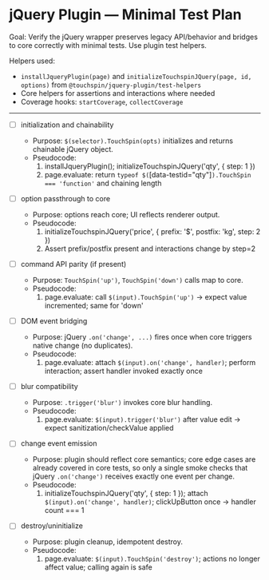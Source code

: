 # jQuery Plugin — Minimal Test Plan

Goal: Verify the jQuery wrapper preserves legacy API/behavior and bridges to core correctly with minimal tests. Use plugin test helpers.

Helpers used:
- `installJqueryPlugin(page)` and `initializeTouchspinJQuery(page, id, options)` from `@touchspin/jquery-plugin/test-helpers`
- Core helpers for assertions and interactions where needed
- Coverage hooks: `startCoverage`, `collectCoverage`

---

- [ ] initialization and chainability
  - Purpose: `$(selector).TouchSpin(opts)` initializes and returns chainable jQuery object.
  - Pseudocode:
    1) installJqueryPlugin(); initializeTouchspinJQuery('qty', { step: 1 })
    2) page.evaluate: return `typeof $(`[data-testid="qty"]`).TouchSpin === 'function'` and chaining length

- [ ] option passthrough to core
  - Purpose: options reach core; UI reflects renderer output.
  - Pseudocode:
    1) initializeTouchspinJQuery('price', { prefix: '$', postfix: 'kg', step: 2 })
    2) Assert prefix/postfix present and interactions change by step=2

- [ ] command API parity (if present)
  - Purpose: `TouchSpin('up')`, `TouchSpin('down')` calls map to core.
  - Pseudocode:
    1) page.evaluate: call `$(input).TouchSpin('up')` → expect value incremented; same for 'down'

- [ ] DOM event bridging
  - Purpose: jQuery `.on('change', ...)` fires once when core triggers native change (no duplicates).
  - Pseudocode:
    1) page.evaluate: attach `$(input).on('change', handler)`; perform interaction; assert handler invoked exactly once

- [ ] blur compatibility
  - Purpose: `.trigger('blur')` invokes core blur handling.
  - Pseudocode:
    1) page.evaluate: `$(input).trigger('blur')` after value edit → expect sanitization/checkValue applied

- [ ] change event emission
  - Purpose: plugin should reflect core semantics; core edge cases are already covered in core tests, so only a single smoke checks that jQuery `.on('change')` receives exactly one event per change.
  - Pseudocode:
    1) initializeTouchspinJQuery('qty', { step: 1 }); attach `$(input).on('change', handler)`; clickUpButton once → handler count === 1

- [ ] destroy/uninitialize
  - Purpose: plugin cleanup, idempotent destroy.
  - Pseudocode:
    1) page.evaluate: `$(input).TouchSpin('destroy')`; actions no longer affect value; calling again is safe
